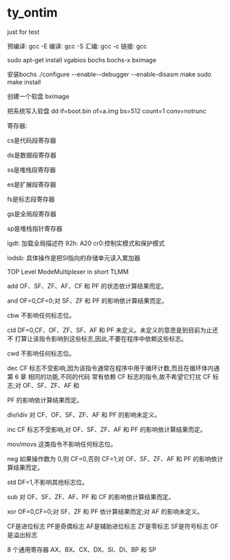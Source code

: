 # ty_ontim
just for test

预编译: gcc -E
编译: gcc -S
汇编: gcc -c
链接: gcc

sudo apt-get install vgabios bochs bochs-x bximage

安装bochs
./configure --enable--debugger --enable-disasm
make
sudo make install

创建一个软盘 bximage

把系统写入软盘
dd if=boot.bin of=a.img bs=512 count=1 conv=notrunc

寄存器:

cs是代码段寄存器

ds是数据段寄存器

ss是堆栈段寄存器

es是扩展段寄存器

fs是标志段寄存器

gs是全局段寄存器

sp是堆栈指针寄存器

lgdt: 加载全局描述符
92h: A20
cr0:控制实模式和保护模式

lodsb: 具体操作是把SI指向的存储单元读入累加器


TOP Level ModeMultiplexer in short TLMM


add OF、SF、ZF、AF、CF 和 PF 的状态依计算结果而定。

and OF=0,CF=0;对 SF、ZF 和 PF 的影响依计算结果而定。

cbw 不影响任何标志位。

cld DF=0,CF、OF、ZF、SF、AF 和 PF 未定义。未定义的意思是到目前为止还不
打算让该指令影响到这些标志,因此,不要在程序中依赖这些标志。
 
cwd 不影响任何标志位。

dec CF 标志不受影响,因为该指令通常在程序中用于循环计数,而且在循环体内通第 6 章
相同的功能,不同的代码
常有依赖 CF 标志的指令,故不希望它打扰 CF 标志;对 OF、SF、ZF、AF 和

PF 的影响依计算结果而定。

div/idiv 对 CF、OF、SF、ZF、AF 和 PF 的影响未定义。

inc CF 标志不受影响,对 OF、SF、ZF、AF 和 PF 的影响依计算结果而定。

mov/movs 这类指令不影响任何标志位。

neg 如果操作数为 0,则 CF=0,否则 CF=1;对 OF、SF、ZF、AF 和 PF 的影响依计
算结果而定。

std DF=1,不影响其他标志位。

sub 对 OF、SF、ZF、AF、PF 和 CF 的影响依计算结果而定。

xor OF=0,CF=0;对 SF、ZF 和 PF 依计算结果而定;对 AF 的影响未定义。


CF是进位标志
PF是奇偶标志
AF是辅助进位标志
ZF是零标志
SF是符号标志
OF是溢出标志

8 个通用寄存器 AX、BX、CX、DX、SI、DI、BP 和 SP
